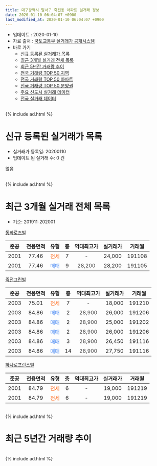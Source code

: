 ```yaml
---
title: 대구광역시 달서구 죽전동 아파트 실거래 정보
date: 2020-01-10 06:04:07 +0900
last_modified_at: 2020-01-10 06:04:07 +0900
---
```


* 업데이트 : 2020-01-10
* 자료 출처 : [국토교통부 실거래가 공개시스템](http://rt.molit.go.kr)
* 바로 가기
    * [신규 등록된 실거래가 목록](#신규-등록된-실거래가-목록)
    * [최근 3개월 실거래 전체 목록](#최근-3개월-실거래-전체-목록)
    * [최근 5년간 거래량 추이](#최근-5년간-거래량-추이)
    * [전국 거래량 TOP 50 지역](https://inasie.github.io/apt-trade-info/최근-3개월-전국에서-가장-거래가-많이-발생한-지역)
    * [전국 거래량 TOP 50 아파트](https://inasie.github.io/apt-trade-info/최근-3개월-전국에서-가장-거래가-많이-발생한-아파트)
    * [전국 거래량 TOP 50 분양권](https://inasie.github.io/apt-trade-info/최근-3개월-전국에서-가장-거래가-많이-발생한-분양권)
    * [주요 신도시 실거래 데이터](https://inasie.github.io/apt-trade-info/주요-신도시)
    * [전국 실거래 데이터](https://inasie.github.io/apt-trade-info/전국)
<br>
{% include ad.html %}
<br>

# 신규 등록된 실거래가 목록
* 실거래가 등록일: 20200110
* 업데이트 된 실거래 수: 0 건

없음

<br>
{% include ad.html %}
<br>

# 최근 3개월 실거래 전체 목록
* 기준: 201911-202001


[동화로즈빌](https://search.naver.com/search.naver?query=%EB%8C%80%EA%B5%AC%EA%B4%91%EC%97%AD%EC%8B%9C+%EB%8B%AC%EC%84%9C%EA%B5%AC+%EC%A3%BD%EC%A0%84%EB%8F%99+%EB%8F%99%ED%99%94%EB%A1%9C%EC%A6%88%EB%B9%8C)

|준공|전용면적|유형|층|역대최고가|실거래가|거래월|
|:---:|:---:|:---:|:---:|:---:|:---:|:---:|
|2001|77.46|<span style="color:#ff5a00">전세</span>|7|<span style="color:#444444">-</span>|24,000|191108|
|2001|77.46|<span style="color:#4285f3">매매</span>|9|<span style="color:#444444">28,200</span>|28,200|191105|

[죽전그린빌](https://search.naver.com/search.naver?query=%EB%8C%80%EA%B5%AC%EA%B4%91%EC%97%AD%EC%8B%9C+%EB%8B%AC%EC%84%9C%EA%B5%AC+%EC%A3%BD%EC%A0%84%EB%8F%99+%EC%A3%BD%EC%A0%84%EA%B7%B8%EB%A6%B0%EB%B9%8C)

|준공|전용면적|유형|층|역대최고가|실거래가|거래월|
|:---:|:---:|:---:|:---:|:---:|:---:|:---:|
|2003|75.01|<span style="color:#ff5a00">전세</span>|7|<span style="color:#444444">-</span>|18,000|191210|
|2003|84.86|<span style="color:#4285f3">매매</span>|2|<span style="color:#444444">28,900</span>|26,000|191206|
|2003|84.86|<span style="color:#4285f3">매매</span>|2|<span style="color:#444444">28,900</span>|25,000|191202|
|2003|84.86|<span style="color:#4285f3">매매</span>|2|<span style="color:#444444">28,900</span>|26,000|191206|
|2003|84.86|<span style="color:#4285f3">매매</span>|3|<span style="color:#444444">28,900</span>|26,450|191116|
|2003|84.86|<span style="color:#4285f3">매매</span>|14|<span style="color:#444444">28,900</span>|27,750|191116|

[하나로프린스빌](https://search.naver.com/search.naver?query=%EB%8C%80%EA%B5%AC%EA%B4%91%EC%97%AD%EC%8B%9C+%EB%8B%AC%EC%84%9C%EA%B5%AC+%EC%A3%BD%EC%A0%84%EB%8F%99+%ED%95%98%EB%82%98%EB%A1%9C%ED%94%84%EB%A6%B0%EC%8A%A4%EB%B9%8C)

|준공|전용면적|유형|층|역대최고가|실거래가|거래월|
|:---:|:---:|:---:|:---:|:---:|:---:|:---:|
|2001|84.79|<span style="color:#ff5a00">전세</span>|6|<span style="color:#444444">-</span>|19,000|191219|
|2001|84.79|<span style="color:#ff5a00">전세</span>|6|<span style="color:#444444">-</span>|19,000|191219|


<br>
{% include ad.html %}
<br>

# 최근 5년간 거래량 추이


<div style="width:100%;">
    <canvas id="deal_progress" height="200"></canvas>
</div>

<script>
new Chart(document.getElementById("deal_progress"), {
    type: 'line',
    data: {
        labels: ['201501','201502','201503','201504','201505','201506','201507','201508','201509','201510','201511','201512','201601','201602','201603','201604','201605','201606','201607','201608','201609','201610','201611','201612','201701','201702','201703','201704','201705','201706','201707','201708','201709','201710','201711','201712','201801','201802','201803','201804','201805','201806','201807','201808','201809','201810','201811','201812','201901','201902','201903','201904','201905','201906','201907','201908','201909','201910','201911','201912','202001'],
        datasets: [{
            label: '매매',
            pointRadius: 1,
            data: [2, 12, 10, 3, 3, 5, 5, 3, 2, 3, 3, 0, 1, 1, 0, 1, 2, 4, 5, 8, 7, 6, 2, 4, 0, 2, 5, 2, 5, 7, 4, 5, 4, 3, 2, 3, 3, 3, 12, 5, 2, 4, 5, 2, 4, 3, 2, 2, 2, 4, 2, 4, 0, 1, 5, 2, 4, 5, 3, 3, 0],
            borderColor: "rgba(255, 201, 14, 1)",
            backgroundColor: "rgba(255, 201, 14, 0.5)",
            fill: false,
            lineTension: 0
        },{
            label: '전월세',
            pointRadius: 1,
            data: [1, 3, 2, 2, 1, 1, 1, 1, 0, 1, 2, 3, 2, 3, 2, 2, 2, 1, 1, 1, 3, 2, 1, 1, 0, 1, 1, 0, 0, 0, 0, 0, 0, 0, 2, 2, 1, 1, 1, 2, 0, 1, 2, 2, 0, 3, 2, 1, 1, 0, 1, 1, 3, 2, 0, 2, 1, 2, 1, 3, 0],
            borderColor: "rgba(0, 141, 185, 1)",
            backgroundColor: "rgba(0, 141, 185, 0.5)",
            fill: false,
            lineTension: 0
        }
        ]
    },
    options: {
        responsive: true,
        title: {
            display: false
        },
        tooltips: {
            mode: 'index',
            intersect: false
        },
        hover: {
            mode: 'nearest',
            intersect: true
        },
        scales: {
            xAxes: [{
                display: true,
                scaleLabel: {
                    display: true,
                    labelString: '년/월'
                }
            }],
            yAxes: [{
                display: true,
                ticks: {
                    suggestedMin: 0,
                },
                scaleLabel: {
                    display: true,
                    labelString: '실거래 수'
                }
            }]
        }
    }
});

</script>


<br>
{% include ad.html %}
<br>

